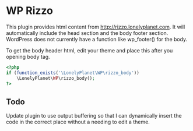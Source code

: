 # WP Rizzo

This plugin provides html content from http://rizzo.lonelyplanet.com.
It will automatically include the head section and the body footer section.
WordPress does not currently have a function like wp_footer() for the body.

To get the body header html, edit your theme and place this after you opening body tag.

```php
<?php
if (function_exists('\LonelyPlanet\WP\rizzo_body'))
    \LonelyPlanet\WP\rizzo_body();
?>
```

## Todo
Update plugin to use output buffering so that I can dynamically insert the code in the correct place without a needing to edit a theme.